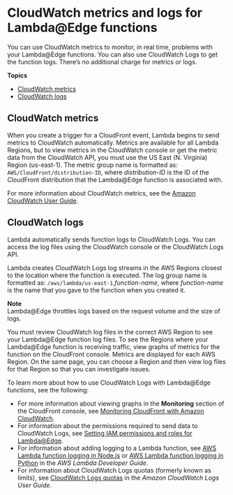 # CloudWatch metrics and logs for Lambda@Edge functions<a name="lambda-cloudwatch-metrics-logging"></a>

You can use CloudWatch metrics to monitor, in real time, problems with your Lambda@Edge functions\. You can also use CloudWatch Logs to get the function logs\. There’s no additional charge for metrics or logs\.

**Topics**
+ [CloudWatch metrics](#lambda-cloudwatch-metrics)
+ [CloudWatch logs](#lambda-cloudwatch-logs)

## CloudWatch metrics<a name="lambda-cloudwatch-metrics"></a>

When you create a trigger for a CloudFront event, Lambda begins to send metrics to CloudWatch automatically\. Metrics are available for all Lambda Regions, but to view metrics in the CloudWatch console or get the metric data from the CloudWatch API, you must use the US East \(N\. Virginia\) Region \(us\-east\-1\)\. The metric group name is formatted as: `AWS/CloudFront/distribution-ID`, where *distribution\-ID* is the ID of the CloudFront distribution that the Lambda@Edge function is associated with\.

For more information about CloudWatch metrics, see the [Amazon CloudWatch User Guide](https://docs.aws.amazon.com/AmazonCloudWatch/latest/monitoring/)\.

## CloudWatch logs<a name="lambda-cloudwatch-logs"></a>

Lambda automatically sends function logs to CloudWatch Logs\. You can access the log files using the CloudWatch console or the CloudWatch Logs API\.

Lambda creates CloudWatch Logs log streams in the AWS Regions closest to the location where the function is executed\. The log group name is formatted as: `/aws/lambda/us-east-1`\.*function\-name*, where *function\-name* is the name that you gave to the function when you created it\.

**Note**  
Lambda@Edge throttles logs based on the request volume and the size of logs\.

You must review CloudWatch log files in the correct AWS Region to see your Lambda@Edge function log files\. To see the Regions where your Lambda@Edge function is receiving traffic, view graphs of metrics for the function on the CloudFront console\. Metrics are displayed for each AWS Region\. On the same page, you can choose a Region and then view log files for that Region so that you can investigate issues\.

To learn more about how to use CloudWatch Logs with Lambda@Edge functions, see the following:
+ For more information about viewing graphs in the **Monitoring** section of the CloudFront console, see [Monitoring CloudFront with Amazon CloudWatch](monitoring-using-cloudwatch.md)\.
+ For information about the permissions required to send data to CloudWatch Logs, see [Setting IAM permissions and roles for Lambda@Edge](lambda-edge-permissions.md)\.
+ For information about adding logging to a Lambda function, see [AWS Lambda function logging in Node\.js](https://docs.aws.amazon.com/lambda/latest/dg/nodejs-logging.html) or [AWS Lambda function logging in Python](https://docs.aws.amazon.com/lambda/latest/dg/python-logging.html) in the *AWS Lambda Developer Guide*\.
+ For information about CloudWatch Logs quotas \(formerly known as limits\), see [CloudWatch Logs quotas](https://docs.aws.amazon.com/AmazonCloudWatch/latest/logs/cloudwatch_limits_cwl.html) in the *Amazon CloudWatch Logs User Guide*\.